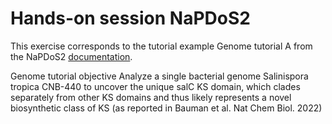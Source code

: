 # Hands-on session NaPDoS2
This exercise corresponds to the tutorial example Genome tutorial A from the NaPDoS2 [documentation](https://npdomainseeker.sdsc.edu/napdos2/np2_documentation.pdf).

Genome tutorial objective
Analyze a single bacterial genome Salinispora tropica CNB-440 to uncover the unique salC KS domain, which clades separately from other KS domains and thus likely represents a novel biosynthetic class of KS (as reported in Bauman et al. Nat Chem Biol. 2022)
